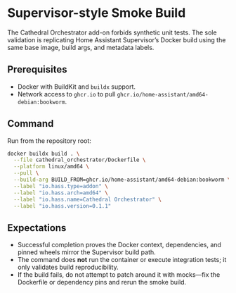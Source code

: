 # Supervisor-style Smoke Build

The Cathedral Orchestrator add-on forbids synthetic unit tests. The sole validation is replicating Home Assistant Supervisor’s Docker build using the same base image, build args, and metadata labels.

## Prerequisites
- Docker with BuildKit and `buildx` support.
- Network access to `ghcr.io` to pull `ghcr.io/home-assistant/amd64-debian:bookworm`.

## Command
Run from the repository root:

```bash
docker buildx build . \
  --file cathedral_orchestrator/Dockerfile \
  --platform linux/amd64 \
  --pull \
  --build-arg BUILD_FROM=ghcr.io/home-assistant/amd64-debian:bookworm \
  --label "io.hass.type=addon" \
  --label "io.hass.arch=amd64" \
  --label "io.hass.name=Cathedral Orchestrator" \
  --label "io.hass.version=0.1.1"
```

## Expectations
- Successful completion proves the Docker context, dependencies, and pinned wheels mirror the Supervisor build path.
- The command does **not** run the container or execute integration tests; it only validates build reproducibility.
- If the build fails, do not attempt to patch around it with mocks—fix the Dockerfile or dependency pins and rerun the smoke build.
